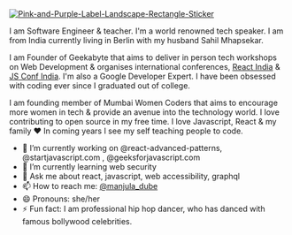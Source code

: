 <a href="https://ibb.co/q1KRDFd">
 <img src="https://i.ibb.co/vzpJcvH/Pink-and-Purple-Label-Landscape-Rectangle-Sticker.png" alt="Pink-and-Purple-Label-Landscape-Rectangle-Sticker" border="0">
</a>

 I am Software Engineer & teacher. I'm a world renowned tech speaker. I am from India currently living in Berlin with my husband Sahil Mhapsekar.

I am Founder of Geekabyte that aims to deliver in person tech workshops on Web Development & organises international conferences, [React India](https://www.reactindia.io/) & [JS Conf India](https://www.jsconf.in/). I'm also a Google Developer Expert. I have been obsessed with coding ever since I graduated out of college.

I am founding member of Mumbai Women Coders that aims to encourage more women in tech & provide an avenue into the technology world. I love contributing to open source in my free time. I love Javascript, React & my family ❤️ In coming years I see my self teaching people to code.

- 🔭 I’m currently working on @react-advanced-patterns, @startjavascript.com , @geeksforjavascript.com
- 🌱 I’m currently learning web security
- 💬 Ask me about react, javascript, web accessibility, graphql
- 📫 How to reach me: [@manjula_dube](https://twitter.com/manjula_dube)
- 😄 Pronouns: she/her
- ⚡ Fun fact: I am professional hip hop dancer, who has danced with famous bollywood celebrities.
